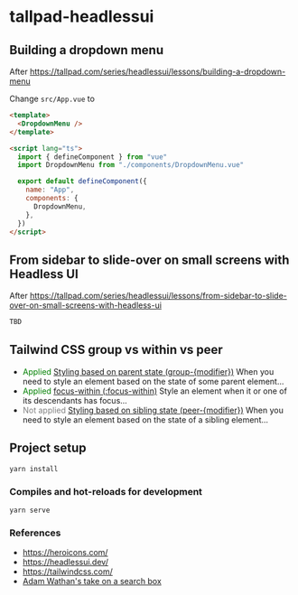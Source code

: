 # tallpad-headlessui

## Building a dropdown menu

After https://tallpad.com/series/headlessui/lessons/building-a-dropdown-menu

Change `src/App.vue` to

```html
<template>
  <DropdownMenu />
</template>

<script lang="ts">
  import { defineComponent } from "vue"
  import DropdownMenu from "./components/DropdownMenu.vue"

  export default defineComponent({
    name: "App",
    components: {
      DropdownMenu,
    },
  })
</script>
```

## From sidebar to slide-over on small screens with Headless UI

After https://tallpad.com/series/headlessui/lessons/from-sidebar-to-slide-over-on-small-screens-with-headless-ui

```html
TBD
```

## Tailwind CSS group vs within vs peer

- <span style="color:green">Applied</span> [Styling based on parent state (group-{modifier})](https://tailwindcss.com/docs/hover-focus-and-other-states#styling-based-on-parent-state)
  When you need to style an element based on the state of some parent element...
- <span style="color:green">Applied</span> [focus-within (:focus-within)](https://tailwindcss.com/docs/hover-focus-and-other-states#focus-within) Style an element when it or one of its descendants has focus...
- <span style="color:gray">Not applied</span> [Styling based on sibling state (peer-{modifier})](https://tailwindcss.com/docs/hover-focus-and-other-states#styling-based-on-sibling-state) When you need to style an element based on the state of a sibling element...

## Project setup

```
yarn install
```

### Compiles and hot-reloads for development

```
yarn serve
```

### References

- https://heroicons.com/
- https://headlessui.dev/
- https://tailwindcss.com/
- [Adam Wathan's take on a search box](https://youtu.be/6xgMkGMIudE?t=1821)
